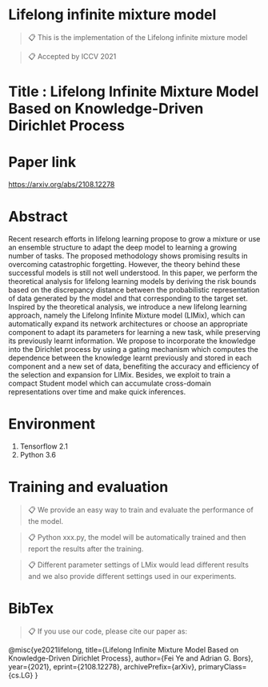 # Lifelong infinite mixture model

>📋 This is the implementation of the Lifelong infinite mixture model

>📋 Accepted by ICCV 2021

# Title : Lifelong Infinite Mixture Model Based on Knowledge-Driven Dirichlet Process

# Paper link  

https://arxiv.org/abs/2108.12278

# Abstract

Recent research efforts in lifelong learning propose to grow a mixture or use an ensemble structure to adapt the deep model to learning a growing number of tasks. The proposed methodology shows promising results in overcoming catastrophic forgetting. However, the theory behind these successful models is still not well understood. In this paper, we perform the theoretical analysis for lifelong learning models by deriving the risk bounds based on the discrepancy distance between the probabilistic representation of data generated by the model and that corresponding to the target set. Inspired by the theoretical analysis, we introduce a new lifelong learning approach, namely the Lifelong Infinite Mixture model (LIMix), which can automatically expand its network architectures or choose an appropriate component to adapt its parameters for learning a new task, while preserving its previously learnt information. We propose to incorporate the knowledge into the Dirichlet process by using a gating mechanism which computes the dependence between the knowledge learnt previously and stored in each component and a new set of data, benefiting the accuracy and efficiency of the selection and expansion for LIMix. Besides, we exploit to train a compact Student model which can accumulate cross-domain representations over time and make quick inferences.


# Environment

1. Tensorflow 2.1
2. Python 3.6

# Training and evaluation
>📋 We provide an easy way to train and evaluate the performance of the model.

>📋 Python xxx.py, the model will be automatically trained and then report the results after the training.

>📋 Different parameter settings of LMix would lead different results and we also provide different settings used in our experiments.

# BibTex
>📋 If you use our code, please cite our paper as:

@misc{ye2021lifelong,
      title={Lifelong Infinite Mixture Model Based on Knowledge-Driven Dirichlet Process}, 
      author={Fei Ye and Adrian G. Bors},
      year={2021},
      eprint={2108.12278},
      archivePrefix={arXiv},
      primaryClass={cs.LG}
}
